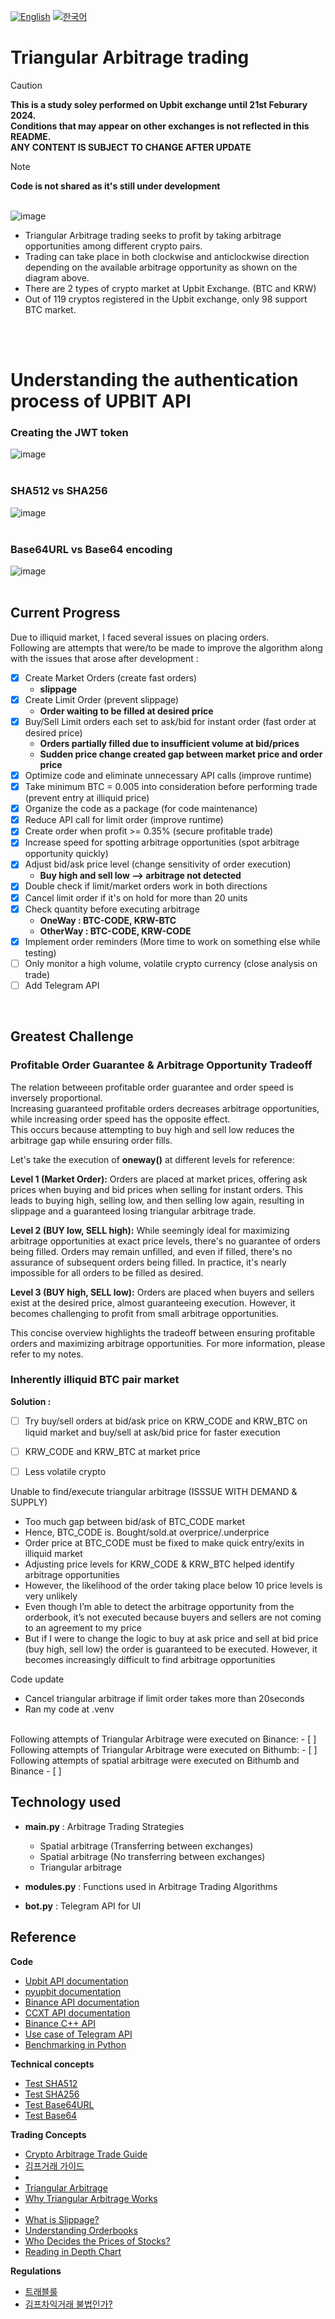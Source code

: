 [![English](https://img.shields.io/badge/lang-English-blue.svg)](https://github.com/juho-creator/ArbitrageTrading/blob/main/README.md)
[![한국어](https://img.shields.io/badge/lang-한국어-red.svg)](https://github.com/juho-creator/ArbitrageTrading/blob/main/README.KR.md)

# Triangular Arbitrage trading 
 > [!CAUTION]  
>**This is a study soley performed on Upbit exchange until 21st Feburary 2024. </br>
Conditions that may appear on other exchanges is not reflected in this README. </br>
ANY CONTENT IS SUBJECT TO CHANGE AFTER UPDATE**

> [!NOTE]
>**Code is not shared as it's still under development**
</br></br>

![image](https://github.com/juho-creator/ArbitrageTrading/assets/72856990/a9c56335-69fd-4df9-9e00-2a9b42946890)

- Triangular Arbitrage trading seeks to profit by taking arbitrage opportunities among different crypto pairs. </br>
- Trading can take place in both clockwise and anticlockwise direction depending on the available arbitrage opportunity as shown on the diagram above.
- There are 2 types of crypto market at Upbit Exchange. (BTC and KRW)
- Out of 119 cryptos registered in the Upbit exchange, only 98 support BTC market. 


</br></br>

# Understanding the authentication process of UPBIT API
### Creating the JWT token
![image](https://github.com/juho-creator/ArbitrageTrading/assets/72856990/a6eed351-f526-4a01-ad82-fd63d1cff341)
</br></br>

### SHA512 vs SHA256
![image](https://github.com/juho-creator/ArbitrageTrading/assets/72856990/3ef53251-8b98-4632-8f2e-963df54ca448)
</br></br>


### Base64URL vs Base64 encoding
![image](https://github.com/juho-creator/ArbitrageTrading/assets/72856990/9171fffb-81d8-486f-b9d7-040f9576843b)
</br></br>







## Current Progress 
Due to illiquid market, I faced several issues on placing orders. </br>
Following are attempts that were/to be made to improve the algorithm along with the issues that arose after development : 
- [x] Create Market Orders (create fast orders)
   - **slippage**
- [X] Create Limit Order (prevent slippage)
   - **Order waiting to be filled at desired price**
- [X] Buy/Sell Limit orders each set to ask/bid for instant order (fast order at desired price)
   - **Orders partially filled due to insufficient volume at bid/prices**
   - **Sudden price change created gap between market price and order price**
- [X] Optimize code and eliminate unnecessary API calls (improve runtime)
- [X] Take minimum BTC = 0.005 into consideration before performing trade (prevent entry at illiquid price)
- [X] Organize the code as a package (for code maintenance)
- [X] Reduce API call for limit order (improve runtime) 
- [X] Create order when profit >= 0.35% (secure profitable trade)
- [X] Increase speed for spotting arbitrage opportunities (spot arbitrage opportunity quickly) 
- [X] Adjust bid/ask price level (change sensitivity of order execution)
  - **Buy high and sell low --> arbitrage not detected**
- [X] Double check if limit/market orders work in both directions
- [X]  Cancel limit order if it's on hold for more than 20 units
- [X]  Check quantity before executing arbitrage
   - **OneWay : BTC-CODE, KRW-BTC**
   - **OtherWay : BTC-CODE, KRW-CODE**
- [X] Implement order reminders (More time to work on something else while testing)
- [ ] Only monitor a high volume, volatile crypto currency (close analysis on trade)
- [ ] Add Telegram API
</br>

## Greatest Challenge

### Profitable Order Guarantee & Arbitrage Opportunity Tradeoff

The relation betweeen profitable order guarantee and order speed is inversely proportional.</br>
Increasing guaranteed profitable orders decreases arbitrage opportunities, while increasing order speed has the opposite effect. </br>
This occurs because attempting to buy high and sell low reduces the arbitrage gap while ensuring order fills.</br>

Let's take the execution of **oneway()** at different levels for reference:

**Level 1 (Market Order):**
Orders are placed at market prices, offering ask prices when buying and bid prices when selling for instant orders. This leads to buying high, selling low, and then selling low again, resulting in slippage and a guaranteed losing triangular arbitrage trade.

**Level 2 (BUY low, SELL high):**
While seemingly ideal for maximizing arbitrage opportunities at exact price levels, there's no guarantee of orders being filled. Orders may remain unfilled, and even if filled, there's no assurance of subsequent orders being filled. In practice, it's nearly impossible for all orders to be filled as desired.

**Level 3 (BUY high, SELL low):**
Orders are placed when buyers and sellers exist at the desired price, almost guaranteeing execution. However, it becomes challenging to profit from small arbitrage opportunities.

This concise overview highlights the tradeoff between ensuring profitable orders and maximizing arbitrage opportunities. For more information, please refer to my notes.

### Inherently illiquid BTC pair market

**Solution :**  </br>
- [ ] Try buy/sell orders at bid/ask price on KRW_CODE and KRW_BTC on liquid market and  buy/sell at ask/bid price for faster execution
- [ ]  KRW_CODE and KRW_BTC at market price
- [ ] Less volatile crypto


Unable to find/execute triangular arbitrage (ISSSUE WITH DEMAND & SUPPLY)
- Too much gap between bid/ask of BTC_CODE market
- Hence, BTC_CODE is. Bought/sold.at overprice/.underprice
- Order price at BTC_CODE must be fixed to make quick entry/exits in illiquid market
- Adjusting price levels for KRW_CODE & KRW_BTC helped identify arbitrage opportunities
- However, the likelihood of the order taking place below 10 price levels is very unlikely
- Even though I’m able to detect the arbitrage opportunity from the orderbook, it’s not executed because buyers and sellers are not coming to an agreement to my price
- But if I were to change the logic to buy at ask price and sell at bid price (buy high, sell low) the order is guaranteed to be executed. However, it becomes increasingly difficult to find arbitrage opportunities



Code update
 - Cancel triangular arbitrage if limit order takes more than 20seconds
- Ran my code at .venv








</br>
Following attempts of Triangular Arbitrage were executed on Binance: 
- [ ] 

</br>
Following attempts of Triangular Arbitrage were executed on Bithumb: 
- [ ] 


</br>
Following attempts of spatial arbitrage were executed on Bithumb and Binance 
- [ ] 





## Technology used
- **main.py** : Arbitrage Trading Strategies
  - Spatial arbitrage (Transferring between exchanges)
  - Spatial arbitrage  (No transferring between exchanges)
  - Triangular arbitrage
  
- **modules.py** : Functions used in Arbitrage Trading Algorithms
- **bot.py** : Telegram API for UI

## Reference
**Code**
- [Upbit API documentation](https://docs.upbit.com/reference/%EC%A0%84%EC%B2%B4-%EA%B3%84%EC%A2%8C-%EC%A1%B0%ED%9A%8C)
- [pyupbit documentation](https://github.com/sharebook-kr/pyupbit?tab=readme-ov-file)
- [Binance API documentation](https://binance-docs.github.io/apidocs/spot/en/)
- [CCXT API documentation](https://docs.ccxt.com)
-	 [Binance C++ API](https://github.com/binance-exchange/binacpp)
- [Use case of Telegram API](https://charliethewanderer.medium.com/scrape-news-and-corporate-announcements-in-real-time-2-deployment-27ae489f598a)
- [Benchmarking in Python](https://www.youtube.com/watch?v=DBoobQxqiQw)

**Technical concepts**
- [Test SHA512](https://emn178.github.io/online-tools/sha512.html)
- [Test SHA256](https://emn178.github.io/online-tools/sha256.html)
- [Test Base64URL](https://base64.guru/standards/base64url/encode)
- [Test Base64](https://www.base64encode.org/)
  
**Trading Concepts**
- [Crypto Arbitrage Trade Guide](https://coincodecap.com/crypto-arbitrage-guide-how-to-make-money-as-a-beginner)
- [김프거래 가이드](https://charlietrip.tistory.com/19)
- 
- [Triangular Arbitrage](https://www.youtube.com/watch?v=lKu2LAgEcpU)
- [Why Triangular Arbitrage Works](https://www.youtube.com/clip/UgkxjqQU0dMrhLZH7qmjGzrWW1lKQGeSzllp)
-
- [What is Slippage?](https://www.youtube.com/watch?v=gaVYPGrxykw)
- [Understanding Orderbooks](https://www.youtube.com/watch?v=Jxyuf-cDKeg)
- [Who Decides the Prices of Stocks?](https://www.youtube.com/watch?v=HxNH7xi4zq8)
- [Reading in Depth Chart](https://youtube.com/clip/Ugkx0c5M3OF96EjkuDo8IfXJGjiR6XCdZ8_f?si=jnnrMETCA_Mn0iLC)


**Regulations**
- [트래블룰](https://upbitcs.zendesk.com/hc/ko/articles/4498679629337-%ED%8A%B8%EB%9E%98%EB%B8%94%EB%A3%B0-%EC%95%8C%EC%95%84%EB%B3%B4%EA%B8%B0)
- [김프차익거래 불법인가?](https://youtube.com/shorts/YF3FK_4NOmM?si=ZgVCQ__LfEPyzb97)

